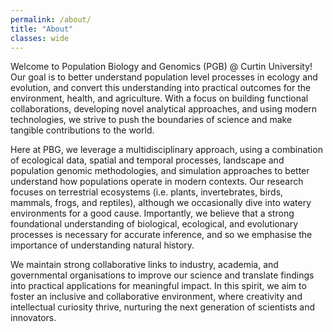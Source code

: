 ```yaml
---
permalink: /about/
title: "About"
classes: wide
---
```


Welcome to Population Biology and Genomics (PGB) @ Curtin University! Our goal is to better understand population level processes in ecology and evolution, and convert this understanding into practical outcomes for the environment, health, and agriculture. With a focus on building functional collaborations, developing novel analytical approaches, and using modern technologies, we strive to push the boundaries of science and make tangible contributions to the world. 

Here at PBG, we leverage a multidisciplinary approach, using a combination of ecological data, spatial and temporal processes, landscape and population genomic methodologies, and simulation approaches to better understand how populations operate in modern contexts. Our research focuses on terrestrial ecosystems (i.e. plants, invertebrates, birds, mammals, frogs, and reptiles), although we occasionally dive into watery environments for a good cause. Importantly, we believe that a strong foundational understanding of biological, ecological, and evolutionary processes is necessary for accurate inference, and so we emphasise the importance of understanding natural history.

We maintain strong collaborative links to industry, academia, and governmental organisations to improve our science and translate findings into practical applications for meaningful impact. In this spirit, we aim to foster an inclusive and collaborative environment, where creativity and intellectual curiosity thrive, nurturing the next generation of scientists and innovators.
